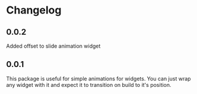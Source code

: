 # Changelog

## 0.0.2

Added offset to slide animation widget

## 0.0.1

This package is useful for simple animations for widgets. You can just wrap any widget with it and expect it to transition on build to it's position.
